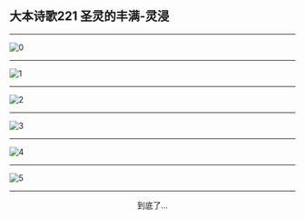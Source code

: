 
## 大本诗歌221 圣灵的丰满-灵浸
        
<div id="aplayer0"></div>

---

<img alt="0" data-original="https://cdn.jsdelivr.net/gh/k34869/shi/data/d0220/0">

---

<img alt="1" data-original="https://cdn.jsdelivr.net/gh/k34869/shi/data/d0220/1">

---

<img alt="2" data-original="https://cdn.jsdelivr.net/gh/k34869/shi/data/d0220/2">

---

<img alt="3" data-original="https://cdn.jsdelivr.net/gh/k34869/shi/data/d0220/3">

---

<img alt="4" data-original="https://cdn.jsdelivr.net/gh/k34869/shi/data/d0220/4">

---

<img alt="5" data-original="https://cdn.jsdelivr.net/gh/k34869/shi/data/d0220/5">

---

<p style="text-align: center">到底了...</p>

<script src="/js/dist-view.js"></script>

<script>
MAIN.id = 'd0220';
        
const ap0 = new APlayer({
    container: document.getElementById('aplayer0'),
    volume: 1,
    loop: 'none',
    preload: 'none',
    audio: [{
        name: '大本诗歌221.mp3',
        artist: '大本诗歌',
        url: 'https://res.wx.qq.com/voice/getvoice?mediaid=MzI0NTk3MDM5M18yMjQ3NDkwMzUw',
        cover: '/favicon'
    }]
});
</script>
